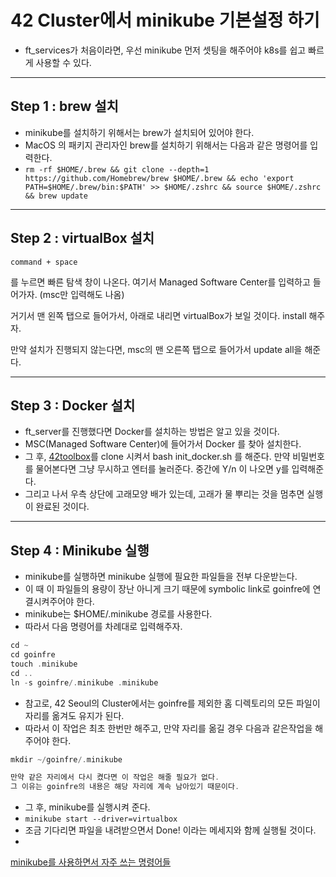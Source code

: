 # 42 Cluster에서 minikube 기본설정 하기

- ft_services가 처음이라면, 우선 minikube 먼저 셋팅을 해주어야 k8s를 쉽고 빠르게 사용할 수 있다.

---

## Step 1 : brew 설치

- minikube를 설치하기 위해서는 brew가 설치되어 있어야 한다.
- MacOS 의 패키지 관리자인 brew를 설치하기 위해서는 다음과 같은 명령어를 입력한다.
- `rm -rf $HOME/.brew && git clone --depth=1 https://github.com/Homebrew/brew $HOME/.brew && echo 'export PATH=$HOME/.brew/bin:$PATH' >> $HOME/.zshrc && source $HOME/.zshrc && brew update`

---

## Step 2 : virtualBox 설치

`command + space`

를 누르면 빠른 탐색 창이 나온다. 여기서 Managed Software Center를 입력하고 들어가자. (msc만 입력해도 나옴)

거기서 맨 왼쪽 탭으로 들어가서, 아래로 내리면 virtualBox가 보일 것이다. install 해주자.

만약 설치가 진행되지 않는다면, msc의 맨 오른쪽 탭으로 들어가서 update all을 해준다.

---

## Step 3 : Docker 설치

- ft_server를 진행했다면 Docker를 설치하는 방법은 알고 있을 것이다.
- MSC(Managed Software Center)에 들어가서 Docker 를 찾아 설치한다.
- 그 후, [42toolbox](https://github.com/alexandregv/42toolbox)를 clone 시켜서 bash init_docker.sh 를 해준다. 만약 비밀번호를 물어본다면 그냥 무시하고 엔터를 눌러준다. 중간에 Y/n 이 나오면 y를 입력해준다.
- 그리고 나서 우측 상단에 고래모양 배가 있는데, 고래가 물 뿌리는 것을 멈추면 실행이 완료된 것이다.

---

## Step 4 : Minikube 실행

- minikube를 실행하면 minikube 실행에 필요한 파일들을 전부 다운받는다.
- 이 때 이 파일들의 용량이 장난 아니게 크기 때문에 symbolic link로 goinfre에 연결시켜주어야 한다.
- minikube는 $HOME/.minikube 경로를 사용한다.
- 따라서 다음 명령어를 차례대로 입력해주자.

```cpp
cd ~
cd goinfre
touch .minikube
cd ..
ln -s goinfre/.minikube .minikube
```

- 참고로, 42 Seoul의 Cluster에서는 goinfre를 제외한 홈 디렉토리의 모든 파일이 자리를 옮겨도 유지가 된다.
- 따라서 이 작업은 최초 한번만 해주고, 만약 자리를 옮길 경우 다음과 같은작업을 해주어야 한다.

```cpp
mkdir ~/goinfre/.minikube

만약 같은 자리에서 다시 켰다면 이 작업은 해줄 필요가 없다.
그 이유는 goinfre의 내용은 해당 자리에 계속 남아있기 때문이다.
```

- 그 후, minikube를 실행시켜 준다.
- `minikube start --driver=virtualbox`
- 조금 기다리면 파일을 내려받으면서 Done! 이라는 메세지와 함께 실행될 것이다.
- 

[minikube를 사용하면서 자주 쓰는 명령어들](./command/README.md)
